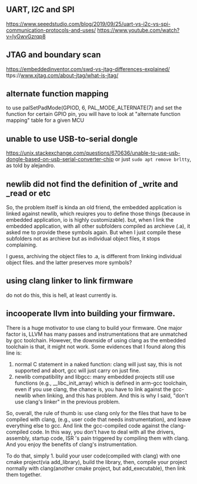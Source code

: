 ## UART, I2C and SPI
https://www.seeedstudio.com/blog/2019/09/25/uart-vs-i2c-vs-spi-communication-protocols-and-uses/
https://www.youtube.com/watch?v=IyGwvGzrqp8
## JTAG and boundary scan
https://embeddedinventor.com/swd-vs-jtag-differences-explained/
ttps://www.xjtag.com/about-jtag/what-is-jtag/

## alternate function mapping
to use palSetPadMode(GPIOD, 6, PAL_MODE_ALTERNATE(7) and set the function for certain GPIO pin, you will have to look at "alternate function mapping" table for a given MCU

## unable to use USB-to-serial dongle
https://unix.stackexchange.com/questions/670636/unable-to-use-usb-dongle-based-on-usb-serial-converter-chip
or just
`sudo apt remove brltty`, as told by alejandro. 

## newlib did not find the definition of _write and _read or etc
So, the problem itself is kinda an old friend,
the embedded application is linked against newlib, which reuiqres you to define those things (because in embedded application, io is highly customizable). 
but, when I link the embedded application, with all other subfolders compiled as archieve (.a), it asked me to provide these symbols again. 
But when I just compile these subfolders not as archieve but as individual object files, it stops complaining. 

I guess, archiving the object files to .a, is different from linking individual object files. 
and the latter preserves more symbols?

## using clang linker to link firmware
do not do this, this is hell, at least currently is.

## incooperate llvm into building your firmware.
There is a huge motivator to use clang to build your firmware. 
One major factor is, LLVM has many passes and instrumentations that are unmatched by gcc toolchain.
However, the downside of using clang as the embedded toolchain is that, it might not work.
Some evidences that I found along this line is:
1. normal C statement in a naked function: clang will just say, this is not supported and abort, gcc will just carry on just fine.
2. newlib compatibility and libgcc: many embedded projects still use functions (e.g., __libc_init_array) which is defined in arm-gcc toolchain, even if you use clang, the chance is, you have to link against the gcc-newlib when linking, and this has problem. And this is why I said, "don't use clang's linker" in the previous problem. 

So, overall, the rule of thumb is:
use clang only for the files that have to be compiled with clang, (e.g., user code that needs instrumentation), and leave everything else to gcc. And link the gcc-compiled code against the clang-compiled code. In this way, you don't have to deal with all the drivers, assembly, startup code, ISR 's pain triggered by compiling them with clang. And you enjoy the benefits of clang's instrumentation. 

To do that, simply 1. build your user code(compiled with clang) with one cmake project(via add_library), build the library, then, compile your project normally with clang(another cmake project, but add_executable), then link them together.

